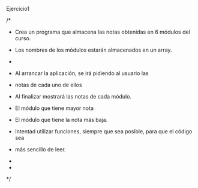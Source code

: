 Ejercicio1

/*
 * Crea un programa que almacena las notas obtenidas en 6 módulos del curso. 
 * Los nombres de los módulos estarán almacenados en un array. 
 * 
 * Al arrancar la aplicación, se irá pidiendo al usuario las 
 * notas de cada uno de ellos
 * Al finalizar mostrará las notas de cada módulo. 
 * El módulo que tiene mayor nota
 * El módulo que tiene la nota más baja. 
 
 * Intentad utilizar funciones, siempre que sea posible, para que el código sea
 * más sencillo de leer. 
 * 
 * 
 */
